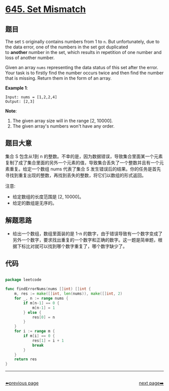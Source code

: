 # [645. Set Mismatch](https://leetcode.com/problems/set-mismatch/)


## 题目

The set `S` originally contains numbers from 1 to `n`. But unfortunately, due to the data error, one of the numbers in the set got duplicated to **another** number in the set, which results in repetition of one number and loss of another number.

Given an array `nums` representing the data status of this set after the error. Your task is to firstly find the number occurs twice and then find the number that is missing. Return them in the form of an array.

**Example 1**:

    Input: nums = [1,2,2,4]
    Output: [2,3]

**Note**:

1. The given array size will in the range [2, 10000].
2. The given array's numbers won't have any order.


## 题目大意


集合 S 包含从1到 n 的整数。不幸的是，因为数据错误，导致集合里面某一个元素复制了成了集合里面的另外一个元素的值，导致集合丢失了一个整数并且有一个元素重复。给定一个数组 nums 代表了集合 S 发生错误后的结果。你的任务是首先寻找到重复出现的整数，再找到丢失的整数，将它们以数组的形式返回。

注意:  

- 给定数组的长度范围是 [2, 10000]。
- 给定的数组是无序的。


## 解题思路


- 给出一个数组，数组里面装的是 1-n 的数字，由于错误导致有一个数字变成了另外一个数字，要求找出重复的一个数字和正确的数字。这一题是简单题，根据下标比对就可以找到哪个数字重复了，哪个数字缺少了。


## 代码

```go

package leetcode

func findErrorNums(nums []int) []int {
	m, res := make([]int, len(nums)), make([]int, 2)
	for _, n := range nums {
		if m[n-1] == 0 {
			m[n-1] = 1
		} else {
			res[0] = n
		}
	}
	for i := range m {
		if m[i] == 0 {
			res[1] = i + 1
			break
		}
	}
	return res
}

```



----------------------------------------------
<div style="display: flex;justify-content: space-between;align-items: center;">
<p><a href="https://books.halfrost.com/leetcode/ChapterFour/0600~0699/0643.Maximum-Average-Subarray-I/">⬅️previous page</a></p>
<p><a href="https://books.halfrost.com/leetcode/ChapterFour/0600~0699/0647.Palindromic-Substrings/">next page➡️</a></p>
</div>
